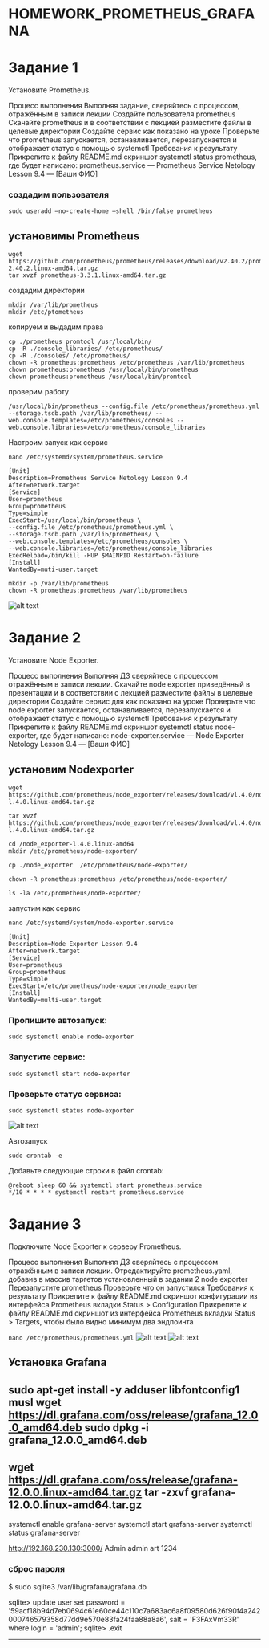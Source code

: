 # HOMEWORK_PROMETHEUS_GRAFANA


# Задание 1
Установите Prometheus.

Процесс выполнения
Выполняя задание, сверяйтесь с процессом, отражённым в записи лекции
Создайте пользователя prometheus
Скачайте prometheus и в соответствии с лекцией разместите файлы в целевые директории
Создайте сервис как показано на уроке
Проверьте что prometheus запускается, останавливается, перезапускается и отображает статус с помощью systemctl
Требования к результату
 Прикрепите к файлу README.md скриншот systemctl status prometheus, где будет написано: prometheus.service — Prometheus Service Netology Lesson 9.4 — [Ваши ФИО]

### создадим пользователя
``sudo useradd —no-create-home —shell /bin/false prometheus``

## установимы Prometheus
```
wget https://github.com/prometheus/prometheus/releases/download/v2.40.2/prometheus-2.40.2.linux-amd64.tar.gz
tar xvzf prometheus-3.3.1.linux-amd64.tar.gz
```
создадим директории
```
mkdir /var/lib/prometheus
mkdir /etc/ptometheus
```
копируем и выдадим права
```
cp ./prometheus promtool /usr/local/bin/
cp -R ./console_libraries/ /etc/prometheus/
cp -R ./consoles/ /etc/prometheus/
chown -R prometheus:prometheus /etc/prometheus /var/lib/prometheus
chown prometheus:prometheus /usr/local/bin/prometheus
chown prometheus:prometheus /usr/local/bin/promtool
```

проверим работу
```
/usr/local/bin/prometheus --config.file /etc/prometheus/prometheus.yml --storage.tsdb.path /var/lib/prometheus/ --web.console.templates=/etc/prometheus/consoles --web.console.libraries=/etc/prometheus/console_libraries
```

Настроим запуск как сервис
```
nano /etc/systemd/system/prometheus.service
```
```
[Unit]
Description=Prometheus Service Netology Lesson 9.4
After=network.target
[Service]
User=prometheus
Group=prometheus
Type=simple
ExecStart=/usr/local/bin/prometheus \
--config.file /etc/prometheus/prometheus.yml \
--storage.tsdb.path /var/liЬ/prometheus/ \
--web.console.templates=/etc/prometheus/consoles \
--web.console.libraries=/etc/prometheus/console_libraries
ExecReload=/bin/kill -HUP $MAINPID Restart=on-failure
[Install]
WantedBy=muti-user.target
```
```
mkdir -p /var/lib/prometheus
chown -R prometheus:prometheus /var/liЬ/prometheus
```
![alt text](img/prometheus_service.png)




# Задание 2
Установите Node Exporter.

Процесс выполнения
Выполняя ДЗ сверяйтесь с процессом отражённым в записи лекции.
Скачайте node exporter приведённый в презентации и в соответствии с лекцией разместите файлы в целевые директории
Создайте сервис для как показано на уроке
Проверьте что node exporter запускается, останавливается, перезапускается и отображает статус с помощью systemctl
Требования к результату
 Прикрепите к файлу README.md скриншот systemctl status node-exporter, где будет написано: node-exporter.service — Node Exporter Netology Lesson 9.4 — [Ваши ФИО]



## установим Nodexporter
```
wget https://github.com/prometheus/node_exporter/releases/download/vl.4.0/node_exporter-l.4.0.linux-amd64.tar.gz

tar xvzf https://github.com/prometheus/node_exporter/releases/download/vl.4.0/node_exporter-l.4.0.linux-amd64.tar.gz

cd /node_exporter-l.4.0.linux-amd64
mkdir /etc/prometheus/node-exporter/

cp ./node_exporter  /etc/prometheus/node-exporter/

chown -R prometheus:prometheus /etc/prometheus/node-exporter/

ls -la /etc/prometheus/node-exporter/
```

запустим как сервис
```
nano /etc/systemd/system/node-exporter.service

[Unit]
Description=Node Exporter Lesson 9.4
After=network.target
[Service]
User=prometheus
Group=prometheus
Type=simple
ExecStart=/etc/prometheus/node-exporter/node_exporter
[Install]
WantedBy=multi-user.target
```

### Пропишите автозапуск:
``sudo systemctl enable node-exporter``
### Запустите сервис:
``sudo systemctl start node-exporter``
### Проверьте статус сервиса:
``sudo systemctl status node-exporter``

![alt text](img/prometheus_service.png)

Автозапуск 
```
sudo crontab -e
```

 Добавьте следующие строки в файл crontab:
```
@reboot sleep 60 && systemctl start prometheus.service
*/10 * * * * systemctl restart prometheus.service
```


# Задание 3
Подключите Node Exporter к серверу Prometheus.

Процесс выполнения
Выполняя ДЗ сверяйтесь с процессом отражённым в записи лекции.
Отредактируйте prometheus.yaml, добавив в массив таргетов установленный в задании 2 node exporter
Перезапустите prometheus
Проверьте что он запустился
Требования к результату
 Прикрепите к файлу README.md скриншот конфигурации из интерфейса Prometheus вкладки Status > Configuration
 Прикрепите к файлу README.md скриншот из интерфейса Prometheus вкладки Status > Targets, чтобы было видно минимум два эндпоинта

``nano /etc/prometheus/prometheus.yml``
![alt text](img/prometheusyamal.png)
![alt text](img/prometheus_targets.png)

## Установка Grafana 

sudo apt-get install -y adduser libfontconfig1 musl
wget https://dl.grafana.com/oss/release/grafana_12.0.0_amd64.deb
sudo dpkg -i grafana_12.0.0_amd64.deb
----
wget https://dl.grafana.com/oss/release/grafana-12.0.0.linux-amd64.tar.gz
tar -zxvf grafana-12.0.0.linux-amd64.tar.gz
----

systemctl enable grafana-server
systemctl start grafana-server
systemctl status grafana-server

http://192.168.230.130:3000/
Admin
admin
art
1234

### сброс пароля
$ sudo sqlite3 /var/lib/grafana/grafana.db

sqlite> update user set password = '59acf18b94d7eb0694c61e60ce44c110c7a683ac6a8f09580d626f90f4a242000746579358d77dd9e570e83fa24faa88a8a6', salt = 'F3FAxVm33R' where login = 'admin';
sqlite> .exit

--------------